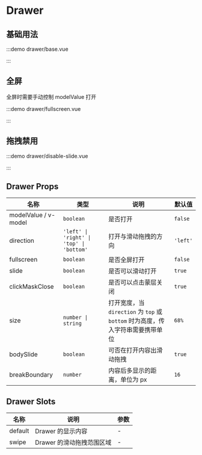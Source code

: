 # Drawer

## 基础用法

:::demo drawer/base.vue

:::

## 全屏

全屏时需要手动控制 modelValue 打开

:::demo drawer/fullscreen.vue

:::

## 拖拽禁用

:::demo drawer/disable-slide.vue

:::

## Drawer Props

| 名称                 | 类型                                     | 说明                                                                           | 默认值   |
| -------------------- | ---------------------------------------- | ------------------------------------------------------------------------------ | -------- |
| modelValue / v-model | `boolean`                                | 是否打开                                                                       | `false`  |
| direction            | `'left' \| 'right' \| 'top' \| 'bottom'` | 打开与滑动拖拽的方向                                                           | `'left'` |
| fullscreen           | `boolean`                                | 是否全屏打开                                                                   | `false`  |
| slide                | `boolean`                                | 是否可以滑动打开                                                               | `true`   |
| clickMaskClose       | `boolean`                                | 是否可以点击蒙层关闭                                                           | `true`   |
| size                 | `number \| string`                       | 打开宽度，当 `direction` 为 `top` 或 `bottom` 时为高度，传入字符串需要携带单位 | `68%`    |
| bodySlide            | `boolean`                                | 可否在打开内容出滑动拖拽                                                       | `true`   |
| breakBoundary        | `number`                                 | 内容后多显示的距离，单位为 px                                                  | `16`     |

## Drawer Slots

| 名称    | 说明                      | 参数 |
| ------- | ------------------------- | ---- |
| default | Drawer 的显示内容         | -    |
| swipe   | Drawer 的滑动拖拽范围区域 | -    |
